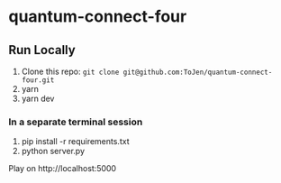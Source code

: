 # quantum-connect-four


## Run Locally

1. Clone this repo: `git clone git@github.com:ToJen/quantum-connect-four.git`
2. yarn
3. yarn dev

### In a separate terminal session
1. pip install -r requirements.txt
2. python server.py


Play on http://localhost:5000
